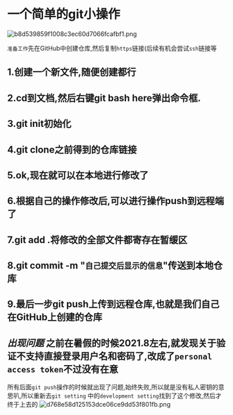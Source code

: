 # 一个简单的git小操作
![b8d539859f1008c3ec60d7066fcafbf1.png](:/4cf46f437f144c618afc80e60251cef3)

`准备工作`先在GitHub中创建仓库,然后复制`https`链接(后续有机会尝试`ssh`链接等
## 1.创建一个新文件,随便创建都行
## 2.cd到文档,然后右键git bash here弹出命令框.
## 3.git init初始化
## 4.git clone之前得到的仓库链接
## 5.ok,现在就可以在本地进行修改了
## 6.根据自己的操作修改后,可以进行操作push到远程端了
## 7.git add .将修改的全部文件都寄存在暂缓区
## 8.git commit -m "`自己提交后显示的信息`"传送到本地仓库
## 9.最后一步git push上传到远程仓库,也就是我们自己在GitHub上创建的仓库

___出现问题___
之前在暑假的时候2021.8左右,就发现关于验证不支持直接登录用户名和密码了,改成了`personal access token`不过没有在意
---
所有后面`git push`操作的时候就出现了问题,始终失败,所以就是没有私人密钥的意思叭,所以重新去`git setting` 中的`development setting`找到了这个修改,然后才终于上去的
![d768e58d125153dce06ce9dd53f801fb.png](:/1b9b986a15004c899038bedc16f2ce63)
